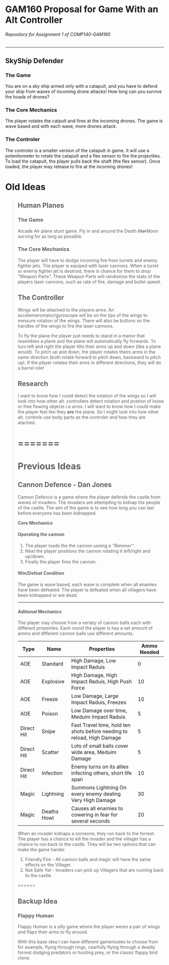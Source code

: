 # GAM160 Proposal for Game With an Alt Controller
###### Repository for Assignment 1 of COMP140-GAM160
------

## SkyShip Defender

### The Game
You are on a sky ship armed only with a catapult, and you have to defend your ship from waves of incoming drone attacks!
How long can you survive the hoads of drones?

### The Core Mechanics
The player rotates the catpult and fires at the incoming drones. The game is wave based and with each wave, more drones attack.

### The Controler
The controler is a smaller version of the catapult in game. It will use a potentiometer to rotate the catapult and a flex sensor to fire the projectiles.
To load the catapult, the player pulls back the shaft (the flex senosr). Once loaded, the player may release to fire at the incoming drones!

# Old Ideas

> ## Human Planes
> 
> ### The Game
> Arcade Air plane stunt game. Fly in and around the Death ~~Star~~Moon surving for as long as possible.
> 
> ### The Core Mechanics
> The player will have to dodge incoming fire from turrets and enemy fighter jets. The player is equiped with laser cannons.
> When a turret or enemy fighter jet is destroid, there is chance for them to drop "Weapon Parts". These Weapon Parts will randomise the stats of the players laser cannons, such as rate of fire, damage and bullet speed.
> 
> ## The Controller
> Wings will be attached to the players arms. An accelemeromator/gyroscope will be on the tips of the wings to messure rotation of the wings. There will also be buttons on the handles of the wings to fire the laser cannons.
> 
> To fly the plane the player just needs to stand in a manor that resembles a plane and the plane will automatically fly forwards. To turn left and right the player tilts their arms up and down (like a plane would). To pitch up and down, the player rotates theirs arms in the same direction (both rotate forward to pitch down, backward to pitch up). If the player rotates their arms in different directions, they will do a barrel role!
> 
> ## Research
> I want to know how I could detect the rotation of the wings so I will look into how other alt. controllers detect rotation and postion of loose or free flowing objects i.e arms.
> I will want to know how I could make the player feel like they **are** the plane. So I might look into how other alt. controls use body parts as the controler and how they are atached.
> 
> 
> 
> 
> =======
> =======
> 
> # Previous Ideas
> 
> ## Cannon Defence - Dan Jones
> 
> Cannon Defence is a game where the player defends the castle from waves of invaders. The invaders are attempting to kidnap the people of the castle. The aim of the game is to see how long you can last before everyone has been kidnapped.
> 
> **Core Mechanics**
> #### Operating the cannon
> 
> 1. The player loads the the cannon useing a _"Rammer"_. 
> 2. Next the player positions the cannon rotating it left/right and up/down.
> 3. Finally the player fires the cannon.
> 
> #### Win/Defeat Condition
> The game is wave based, each wave is complete when all enamies have been defeated. The player is defeated when all villagers have been kidnapped or are dead.
> 
> 
> ------
> 
> #### Aditional Mechanics
> 
> The player may choose from a veriaty of cannon balls each with different properties.
> Each round the player is has a set amount of ammo and different cannon balls use different amounts. 
> 
> Type | Name | Properties | Ammo Needed
> --- | --- | --- | ---
> AOE | Standard | High Damage, Low Impact Raduis | 0
> AOE | Explosive | High Damage, High Impact Raduis, High Push Force | 10
> AOE | Freeze | Low Damage, Large Impact Raduis, Freezes | 10
> AOE | Poison | Low Damage over time, Meduim Impact Raduis | 5
> Direct Hit | Snipe | Fast Travel time, hold ten shots before needing to reload, High Damage | 5
> Direct Hit | Scatter | Lots of small balls cover wide area, Meduim Damage | 5
> Direct Hit | Infection | Enemy turns on its allies infecting others, short life span | 10
> Magic | Lightning | Summons Lightning On every enemy dealing Very High Damage | 30
> Magic | Deaths Howl | Causes all enamies to cowering in fear for several seconds | 20
> 
> When an invader kidnaps a someone, they run back to the forrest. The player has a chance to kill the invader and the villager has a chance to run back to the castle. They will be two options that can make the game harder.
> 1. Friendly Fire - All cannon balls and magic will have the same effects on the Villager.
> 2. Not Safe Yet - Invaders can pick up Villagers that are running back to the castle.
> 
> 
> ======
> 
> ## Backup Idea
> 
> ### Flappy Human
> 
> Flappy Human is a silly game where the player weres a pair of wings and flaps their arms to fly around.
> 
> With this base idea I can have different gamemodes to choose from for example, flying through rings, cearfully flying through a deadly forrest dodging predators or hunting prey, or the classic flappy bird clone.
